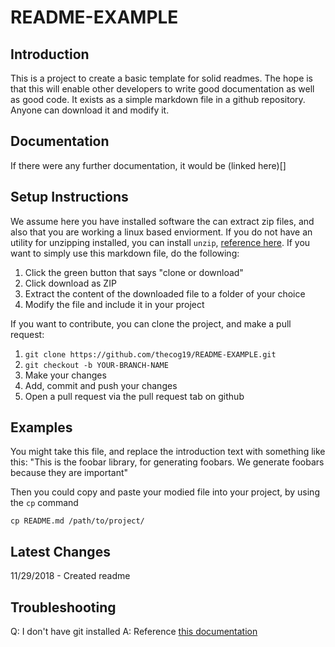 # README-EXAMPLE

## Introduction 
This is a project to create a basic template for solid readmes. The hope is that this will enable other developers to write good documentation as well as good code. It exists as a simple markdown file in a github repository. Anyone can download it and modify it. 

## Documentation 
If there were any further documentation, it would be (linked here)[]

## Setup Instructions
We assume here you have installed software the can extract zip files, and also that you are working a linux based enviorment. If you do not have an utility for unzipping installed, you can install `unzip`, [reference here](https://askubuntu.com/questions/86849/how-to-unzip-a-zip-file-from-the-terminal).
If you want to simply use this markdown file, do the following:

1. Click the green button that says "clone or download"
2. Click download as ZIP
3. Extract the content of the downloaded file to a folder of your choice
4. Modify the file and include it in your project

If you want to contribute, you can clone the project, and make a pull request: 
1. `git clone https://github.com/thecog19/README-EXAMPLE.git`
2. `git checkout -b YOUR-BRANCH-NAME`
3. Make your changes
4. Add, commit and push your changes
5. Open a pull request via the pull request tab on github

## Examples
You might take this file, and replace the introduction text with something like this: 
"This is the foobar library, for generating foobars. We generate foobars because they are important"

Then you could copy and paste your modied file into your project, by using the `cp` command

`cp README.md /path/to/project/`

## Latest Changes
11/29/2018 - Created readme

## Troubleshooting
Q: I don't have git installed
A: Reference [this documentation](https://git-scm.com/book/en/v2/Getting-Started-Installing-Git)
